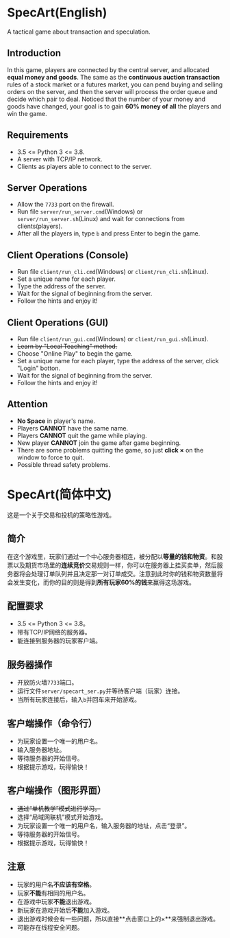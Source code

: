 # SpecArt(English)
A tactical game about transaction and speculation.

## Introduction
In this game, players are connected by the central server, and allocated **equal money and goods**. The same as the **continuous auction transaction** rules of a stock market or a futures market, you can pend buying and selling orders on the server, and then the server will process the order queue and decide which pair to deal. Noticed that the number of your money and goods have changed, your goal is to gain **60% money of all** the players and win the game. 

## Requirements
* 3.5 <= Python 3 <= 3.8.
* A server with TCP/IP network.
* Clients as players able to connect to the server.

## Server Operations
* Allow the `7733` port on the firewall.
* Run file `server/run_server.cmd`(Windows) or `server/run_server.sh`(Linux) and wait for connections from clients(players).
* After all the players in, type `b` and press Enter to begin the game.

## Client Operations (Console)
* Run file `client/run_cli.cmd`(Windows) or `client/run_cli.sh`(Linux).
* Set a unique name for each player.
* Type the address of the server.
* Wait for the signal of beginning from the server.
* Follow the hints and enjoy it!

## Client Operations (GUI)
* Run file `client/run_gui.cmd`(Windows) or `client/run_gui.sh`(Linux).
* ~~Learn by "Local Teaching" method.~~
* Choose "Online Play" to begin the game.
* Set a unique name for each player, type the address of the server, click "Login" botton.
* Wait for the signal of beginning from the server.
* Follow the hints and enjoy it!

## Attention
* **No Space** in player's name.
* Players **CANNOT** have the same name.
* Players **CANNOT** quit the game while playing.
* New player **CANNOT** join the game after game beginning.
* There are some problems quitting the game, so just **click ×** on the window to force to quit.
* Possible thread safety problems.

# SpecArt(简体中文)
这是一个关于交易和投机的策略性游戏。

## 简介
在这个游戏里，玩家们通过一个中心服务器相连，被分配以**等量的钱和物资**。和股票以及期货市场里的**连续竞价**交易规则一样，你可以在服务器上挂买卖单，然后服务器将会处理订单队列并且决定那一对订单成交。注意到此时你的钱和物资数量将会发生变化，而你的目的则是得到**所有玩家60%的钱**来赢得这场游戏。

## 配置要求
* 3.5 <= Python 3 <= 3.8。
* 带有TCP/IP网络的服务器。
* 能连接到服务器的玩家客户端。

## 服务器操作
* 开放防火墙`7733`端口。
* 运行文件`server/specart_ser.py`并等待客户端（玩家）连接。
* 当所有玩家连接后，输入`b`并回车来开始游戏。

## 客户端操作（命令行）
* 为玩家设置一个唯一的用户名。
* 输入服务器地址。
* 等待服务器的开始信号。
* 根据提示游戏，玩得愉快！

## 客户端操作（图形界面）
* ~~通过“单机教学”模式进行学习。~~
* 选择“局域网联机”模式开始游戏。
* 为玩家设置一个唯一的用户名，输入服务器的地址，点击“登录”。
* 等待服务器的开始信号。
* 根据提示游戏，玩得愉快！

## 注意
* 玩家的用户名**不应该有空格**。
* 玩家**不能**有相同的用户名。
* 在游戏中玩家**不能**退出游戏。
* 新玩家在游戏开始后**不能**加入游戏。
* 退出游戏时候会有一些问题，所以直接**点击窗口上的×**来强制退出游戏。
* 可能存在线程安全问题。
